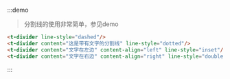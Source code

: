 :::demo
> 分割线的使用非常简单，参见demo
```html
<t-divider line-style="dashed"/>
<t-divider content="这是带有文字的分割线" line-style="dotted"/>
<t-divider content="文字在左边" content-align="left" line-style="inset"/>
<t-divider content="文字在右边" content-align="right" line-style="double"/>
```
:::
